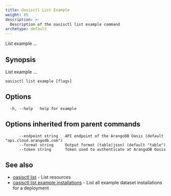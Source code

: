 ```yaml
---
title: Oasisctl List Example
weight: 85
description: >-
  Description of the oasisctl list example command
archetype: default
---
```

List example ...

## Synopsis

List example ...

```
oasisctl list example [flags]
```

## Options

```
  -h, --help   help for example
```

## Options inherited from parent commands

```
      --endpoint string   API endpoint of the ArangoDB Oasis (default "api.cloud.arangodb.com")
      --format string     Output format (table|json) (default "table")
      --token string      Token used to authenticate at ArangoDB Oasis
```

## See also

* [oasisctl list](_index.md)	 - List resources
* [oasisctl list example installations](list-example-installations.md)	 - List all example dataset installations for a deployment

